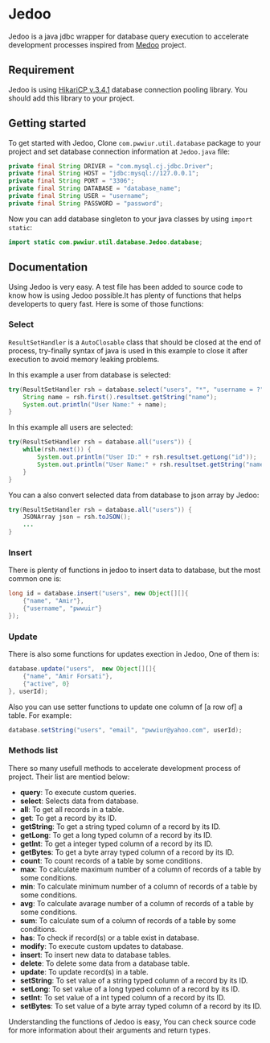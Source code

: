 # Jedoo
Jedoo is a java jdbc wrapper for database query execution to accelerate development processes inspired from [Medoo](https://github.com/catfan/Medoo) project.

## Requirement
Jedoo is using [HikariCP v.3.4.1](https://github.com/brettwooldridge/HikariCP) database connection pooling library. You should add this library to your project.

## Getting started
To get started with Jedoo, Clone `com.pwwiur.util.database` package to your project and set database connection information at `Jedoo.java` file:
```java
private final String DRIVER = "com.mysql.cj.jdbc.Driver";
private final String HOST = "jdbc:mysql://127.0.0.1";
private final String PORT = "3306";
private final String DATABASE = "database_name";
private final String USER = "username";
private final String PASSWORD = "password";
```

Now you can add database singleton to your java classes by using `import static`:
```java
import static com.pwwiur.util.database.Jedoo.database;
```

## Documentation
Using Jedoo is very easy. A test file has been added to source code to know how is using Jedoo possible.It has plenty of functions that helps developerts to query fast. Here is some of those functions:

### Select
`ResultSetHandler` is a `AutoClosable` class that should be closed at the end of process, try-finally syntax of java is used in this example to close it after execution to avoid memory leaking problems.

In this example a user from database is selected:
```java 
try(ResultSetHandler rsh = database.select("users", "*", "username = ?", "pwwiur")) {
    String name = rsh.first().resultset.getString("name");
    System.out.println("User Name:" + name);
}
```

In this example all users are selected:
```java 
try(ResultSetHandler rsh = database.all("users")) {
    while(rsh.next()) {
        System.out.println("User ID:" + rsh.resultset.getLong("id"));
        System.out.println("User Name:" + rsh.resultset.getString("name"));
    }
}
```

You can a also convert selected data from database to json array by Jedoo:
```java 
try(ResultSetHandler rsh = database.all("users")) {
    JSONArray json = rsh.toJSON();
    ...
}
```

### Insert

There is plenty of functions in jedoo to insert data to database, but the most common one is:
```java
long id = database.insert("users", new Object[][]{
    {"name", "Amir"},
    {"username", "pwwuir"}
});
```
### Update

There is also some functions for updates exection in Jedoo, One of them is:
```java
database.update("users",  new Object[][]{
    {"name", "Amir Forsati"},
    {"active", 0}
}, userId);
```

Also you can use setter functions to update one column of \[a row of\] a table. For example:
```java
database.setString("users", "email", "pwwiur@yahoo.com", userId);
```
### Methods list

There so many usefull methods to accelerate development process of project. Their list are mentiod below:

 - **query**: To execute custom queries.
 - **select**: Selects data from database.
 - **all**: To get all records in a table.
 - **get**: To get a record by its ID.
 - **getString**: To get a string typed column of a record by its ID.
 - **getLong**: To get a long typed column of a record by its ID.
 - **getInt**: To get a integer typed column of a record by its ID.
 - **getBytes**: To get a byte array typed column of a record by its ID.
 - **count**: To count records of a table by some conditions.
 - **max**: To calculate maximum number of a column of records of a table by some conditions.
 - **min**: To calculate minimum number of a column of records of a table by some conditions.
 - **avg**: To calculate avarage number of a column of records of a table by some conditions.
 - **sum**: To calculate sum of a column of records of a table by some conditions.
 - **has**: To check if record(s) or a table exist in database.
 - **modify**: To execute custom updates to database.
 - **insert**: To insert new data to database tables.
 - **delete**: To delete some data from a database table.
 - **update**: To update record(s) in a table.
 - **setString**: To set value of a string typed column of a record by its ID.
 - **setLong**: To set value of a long typed column of a record by its ID.
 - **setInt**: To set value of a int typed column of a record by its ID.
 - **setBytes**: To set value of a byte array typed column of a record by its ID.

Understanding the functions of Jedoo is easy, You can check source code for more information about their arguments and return types.
